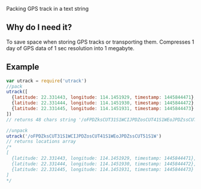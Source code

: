 Packing GPS track in a text string

## Why do I need it?
To save space when storing GPS tracks or transporting them. Compresses 1 day of GPS data of 1 sec resolution into 1 megabyte.

## Example
```js
var utrack = require('utrack')
//pack
utrack([
  {latitude: 22.331443, longitude: 114.1451929, timestamp: 1445844471},
  {latitude: 22.331444, longitude: 114.1451930, timestamp: 1445844472},
  {latitude: 22.331445, longitude: 114.1451931, timestamp: 1445844473}
])
// returns 48 chars string '/oFPDZksCUT31S1WCIJPDZosCUT41S1WEoJPDZssCUT51S1W'

//unpack
utrack('/oFPDZksCUT31S1WCIJPDZosCUT41S1WEoJPDZssCUT51S1W')
// returns locations array
/*
[
  {latitude: 22.331443, longitude: 114.1451929, timestamp: 1445844471},
  {latitude: 22.331444, longitude: 114.1451930, timestamp: 1445844472},
  {latitude: 22.331445, longitude: 114.1451931, timestamp: 1445844473}
]
*/
```
